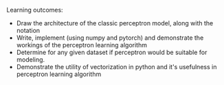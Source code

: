 Learning outcomes:

* Draw the architecture of the classic perceptron model, along with the notation
* Write, implement (using numpy and pytorch) and demonstrate the workings of the perceptron learning algorithm
* Determine for any given dataset if perceptron would be suitable for modeling.
* Demonstrate the utility of vectorization in python and it's usefulness in perceptron learning algorithm